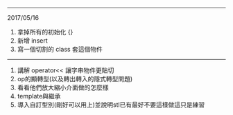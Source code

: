 
---

2017/05/16
1. 拿掉所有的初始化 {}
2. 新增 insert
3. 寫一個切割的 class 套這個物件

---

1. 講解 operator<< 讓字串物件更貼切
2. op的顯轉型(以及轉出轉入的隱式轉型問題)
2. 看看他們放大縮小介面做的怎麼樣
2. template與繼承
3. 導入自訂型別(剛好可以用上)並說明stl已有最好不要這樣做這只是練習
